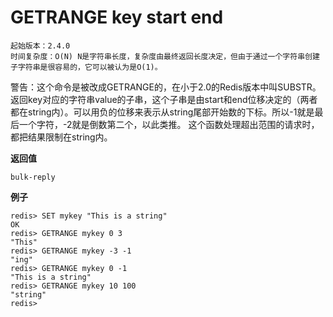 # GETRANGE key start end

    起始版本：2.4.0
    时间复杂度：O(N) N是字符串长度，复杂度由最终返回长度决定，但由于通过一个字符串创建子字符串是很容易的，它可以被认为是O(1)。

警告：这个命令是被改成GETRANGE的，在小于2.0的Redis版本中叫SUBSTR。 返回key对应的字符串value的子串，这个子串是由start和end位移决定的（两者都在string内）。可以用负的位移来表示从string尾部开始数的下标。所以-1就是最后一个字符，-2就是倒数第二个，以此类推。
这个函数处理超出范围的请求时，都把结果限制在string内。

**返回值**

    bulk-reply

**例子**

```
redis> SET mykey "This is a string"
OK
redis> GETRANGE mykey 0 3
"This"
redis> GETRANGE mykey -3 -1
"ing"
redis> GETRANGE mykey 0 -1
"This is a string"
redis> GETRANGE mykey 10 100
"string"
redis> 
```
